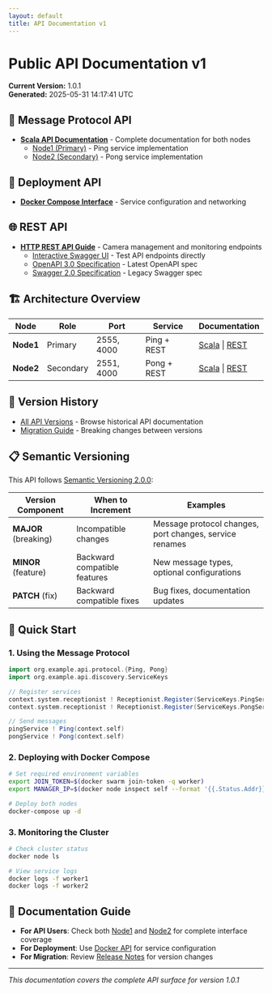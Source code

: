 ```yaml
---
layout: default
title: API Documentation v1
---
```


# Public API Documentation v1

**Current Version:** 1.0.1  
**Generated:** 2025-05-31 14:17:41 UTC

## 📨 Message Protocol API

- [**Scala API Documentation**](./scala/) - Complete documentation for both nodes
  - [Node1 (Primary)](./scala/node1/) - Ping service implementation
  - [Node2 (Secondary)](./scala/node2/) - Pong service implementation

## 🐳 Deployment API

- [**Docker Compose Interface**](./docker/) - Service configuration and networking

## 🌐 REST API

- [**HTTP REST API Guide**](./rest/api-guide.html) - Camera management and monitoring endpoints
  - [Interactive Swagger UI](./rest/index.html) - Test API endpoints directly
  - [OpenAPI 3.0 Specification](./rest/openapi.json) - Latest OpenAPI spec
  - [Swagger 2.0 Specification](./rest/swagger.json) - Legacy Swagger spec

## 🏗️ Architecture Overview

| Node | Role | Port | Service | Documentation |
|------|------|------|---------|---------------|
| **Node1** | Primary | 2555, 4000 | Ping + REST | [Scala](./scala/node1/) \| [REST](./rest/api-guide.html) |
| **Node2** | Secondary | 2551, 4000 | Pong + REST | [Scala](./scala/node2/) \| [REST](./rest/api-guide.html) |

## 🔄 Version History

- [All API Versions](../index.html) - Browse historical API documentation
- [Migration Guide](https://github.com/brunoesposito2/DockerSwarmAkka/releases) - Breaking changes between versions

## 📋 Semantic Versioning

This API follows [Semantic Versioning 2.0.0](https://semver.org/):

| Version Component | When to Increment | Examples |
|------------------|-------------------|----------|
| **MAJOR** (breaking) | Incompatible changes | Message protocol changes, port changes, service renames |
| **MINOR** (feature) | Backward compatible features | New message types, optional configurations |
| **PATCH** (fix) | Backward compatible fixes | Bug fixes, documentation updates |

## 🚀 Quick Start

### 1. Using the Message Protocol

```scala
import org.example.api.protocol.{Ping, Pong}
import org.example.api.discovery.ServiceKeys

// Register services
context.system.receptionist ! Receptionist.Register(ServiceKeys.PingServiceKey, context.self)
context.system.receptionist ! Receptionist.Register(ServiceKeys.PongServiceKey, context.self)

// Send messages
pingService ! Ping(context.self)
pongService ! Pong(context.self)
```

### 2. Deploying with Docker Compose

```bash
# Set required environment variables
export JOIN_TOKEN=$(docker swarm join-token -q worker)
export MANAGER_IP=$(docker node inspect self --format '{{.Status.Addr}}')

# Deploy both nodes
docker-compose up -d
```

### 3. Monitoring the Cluster

```bash
# Check cluster status
docker node ls

# View service logs
docker logs -f worker1
docker logs -f worker2
```

## 📖 Documentation Guide

- **For API Users**: Check both [Node1](./scala/node1/) and [Node2](./scala/node2/) for complete interface coverage
- **For Deployment**: Use [Docker API](./docker/) for service configuration
- **For Migration**: Review [Release Notes](https://github.com/brunoesposito2/DockerSwarmAkka/releases) for version changes

---

*This documentation covers the complete API surface for version 1.0.1*
